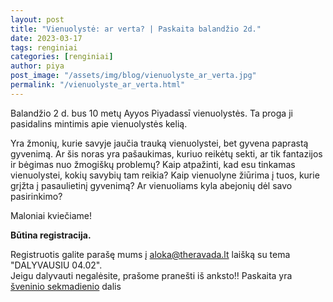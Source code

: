 ```yaml
---
layout: post
title: "Vienuolystė: ar verta? | Paskaita balandžio 2d."
date: 2023-03-17
tags: renginiai
categories: [renginiai]
author: piya
post_image: "/assets/img/blog/vienuolyste_ar_verta.jpg"
permalink: "/vienuolyste_ar_verta.html"
---
```

Balandžio 2 d. bus 10 metų Ayyos Piyadassī vienuolystės. Ta proga ji pasidalins mintimis apie vienuolystės kelią.

Yra žmonių, kurie savyje jaučia trauką vienuolystei, bet gyvena paprastą gyvenimą. Ar šis noras yra pašaukimas, kuriuo reikėtų sekti, ar tik fantazijos ir bėgimas nuo žmogiškų problemų? Kaip atpažinti, kad esu tinkamas vienuolystei, kokių savybių tam reikia? Kaip vienuolyne žiūrima į tuos, kurie grįžta į pasaulietinį gyvenimą? Ar vienuoliams kyla abejonių dėl savo pasirinkimo?

Maloniai kviečiame!

**Būtina registracija.**

Registruotis galite parašę mums į <aloka@theravada.lt> laišką su tema "DALYVAUSIU 04.02".\
Jeigu dalyvauti negalėsite, prašome pranešti iš anksto‼
Paskaita yra [šveninio sekmadienio](/pages/sekmadieniai) dalis











